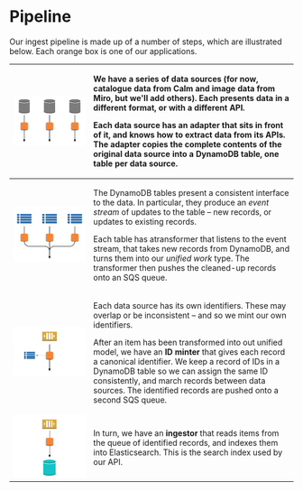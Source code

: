 # Pipeline

Our ingest pipeline is made up of a number of steps, which are illustrated below. Each orange box is one of our applications.

<table>
  <thead>
    <tr>
      <th style="text-align:left">
        <img src="../.gitbook/assets/adapters (1).png" alt/>
      </th>
      <th style="text-align:left">
        <p>We have a series of data sources (for now, catalogue data from Calm and
          image data from Miro, but we&apos;ll add others). Each presents data in
          a different format, or with a different API.</p>
        <p>Each data source has an <b>adapter</b> that sits in front of it, and knows
          how to extract data from its APIs. The adapter copies the complete contents
          of the original data source into a DynamoDB table, one table per data source.</p>
      </th>
    </tr>
  </thead>
  <tbody>
    <tr>
      <td style="text-align:left">
        <img src="../.gitbook/assets/transformers (2) (1).png" alt/>
      </td>
      <td style="text-align:left">
        <p>The DynamoDB tables present a consistent interface to the data. In particular,
          they produce an <em>event stream</em> of updates to the table &#x2013; new
          records, or updates to existing records.</p>
        <p>Each table has atransformer that listens to the event stream, that takes
          new records from DynamoDB, and turns them into our <em>unified work</em> type.
          The transformer then pushes the cleaned-up records onto an SQS queue.</p>
      </td>
    </tr>
    <tr>
      <td style="text-align:left">
        <img src="../.gitbook/assets/id_minter (1).png" alt/>
      </td>
      <td style="text-align:left">
        <p>Each data source has its own identifiers. These may overlap or be inconsistent
          &#x2013; and so we mint our own identifiers.</p>
        <p>After an item has been transformed into out unified model, we have an <b>ID minter</b> that
          gives each record a canonical identifier. We keep a record of IDs in a
          DynamoDB table so we can assign the same ID consistently, and march records
          between data sources. The identified records are pushed onto a second SQS
          queue.</p>
      </td>
    </tr>
    <tr>
      <td style="text-align:left">
        <img src="../.gitbook/assets/ingestor.png" alt/>
      </td>
      <td style="text-align:left">In turn, we have an <b>ingestor</b> that reads items from the queue of identified
        records, and indexes them into Elasticsearch. This is the search index
        used by our API.</td>
    </tr>
  </tbody>
</table>

